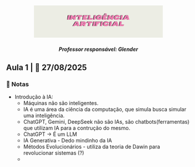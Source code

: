 <div align=center>
  <img  width=70%  src="https://github.com/gabriellesote/ia/blob/main/assets/ia_banner.png" alt="banner IA "/>

</div>
<h4 align=center>  <em>Professor responsável: Glender  </em></h4>
<h2> Aula 1 | 📅 27/08/2025</h2>

<h3> 📌 Notas </h3>
<p>

- Introdução à IA:
  - Máquinas não são inteligentes.
  - IA é uma área da ciência da computação, que simula busca simular uma inteligência.
  - ChatGPT, Gemini, DeepSeek não são IAs, são chatbots(ferramentas) que utilizam IA para a contrução do mesmo.
  - ChatGPT -> É um LLM
  - IA Generativa - Dedo mindinho da IA
  - Métodos Evolucionários - utiliza da teoria de Dawin para revolucionar sistemas (?)
  - 

  
</p>
